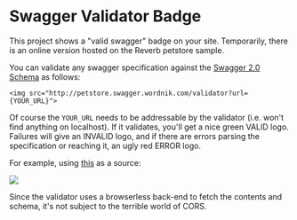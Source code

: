 # Swagger Validator Badge

This project shows a "valid swagger" badge on your site.  Temporarily, there is an online version hosted on the Reverb petstore sample.

You can validate any swagger specification against the [Swagger 2.0 Schema]() as follows:

```
<img src="http://petstore.swagger.wordnik.com/validator?url={YOUR_URL}">
```

Of course the `YOUR_URL` needs to be addressable by the validator (i.e. won't find anything on localhost).  If it validates, you'll get a nice green VALID logo.  Failures will give an INVALID logo, and if there are errors parsing the specification or reaching it, an ugly red ERROR logo.

For example, using [this](https://raw.githubusercontent.com/reverb/swagger-spec/master/examples/v2.0/json/petstore-expanded.json) as a source:

![](http://petstore.swagger.wordnik.com/validator?url=https://raw.githubusercontent.com/reverb/swagger-spec/master/examples/v2.0/json/petstore-expanded.json)

Since the validator uses a browserless back-end to fetch the contents and schema, it's not subject to the terrible world of CORS.